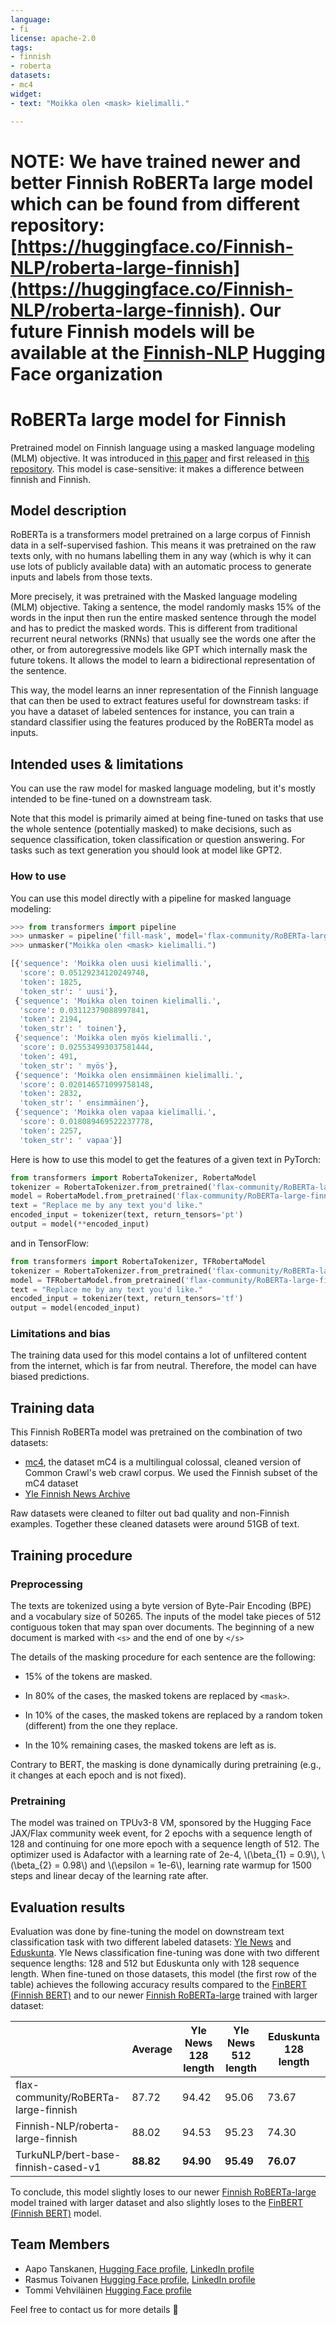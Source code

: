 ```yaml
---
language:
- fi
license: apache-2.0
tags:
- finnish
- roberta
datasets:
- mc4
widget:
- text: "Moikka olen <mask> kielimalli."

---
```


# NOTE: We have trained newer and better Finnish RoBERTa large model which can be found from different repository: [https://huggingface.co/Finnish-NLP/roberta-large-finnish](https://huggingface.co/Finnish-NLP/roberta-large-finnish). Our future Finnish models will be available at the [Finnish-NLP](https://huggingface.co/Finnish-NLP) Hugging Face organization


# RoBERTa large model for Finnish

Pretrained model on Finnish language using a masked language modeling (MLM) objective. It was introduced in
[this paper](https://arxiv.org/abs/1907.11692) and first released in
[this repository](https://github.com/pytorch/fairseq/tree/master/examples/roberta). This model is case-sensitive: it
makes a difference between finnish and Finnish.

## Model description

RoBERTa is a transformers model pretrained on a large corpus of Finnish data in a self-supervised fashion. This means
it was pretrained on the raw texts only, with no humans labelling them in any way (which is why it can use lots of
publicly available data) with an automatic process to generate inputs and labels from those texts. 

More precisely, it was pretrained with the Masked language modeling (MLM) objective. Taking a sentence, the model
randomly masks 15% of the words in the input then run the entire masked sentence through the model and has to predict
the masked words. This is different from traditional recurrent neural networks (RNNs) that usually see the words one
after the other, or from autoregressive models like GPT which internally mask the future tokens. It allows the model to
learn a bidirectional representation of the sentence.

This way, the model learns an inner representation of the Finnish language that can then be used to extract features
useful for downstream tasks: if you have a dataset of labeled sentences for instance, you can train a standard
classifier using the features produced by the RoBERTa model as inputs.

## Intended uses & limitations

You can use the raw model for masked language modeling, but it's mostly intended to be fine-tuned on a downstream task.

Note that this model is primarily aimed at being fine-tuned on tasks that use the whole sentence (potentially masked)
to make decisions, such as sequence classification, token classification or question answering. For tasks such as text
generation you should look at model like GPT2.

### How to use

You can use this model directly with a pipeline for masked language modeling:

```python
>>> from transformers import pipeline
>>> unmasker = pipeline('fill-mask', model='flax-community/RoBERTa-large-finnish')
>>> unmasker("Moikka olen <mask> kielimalli.")

[{'sequence': 'Moikka olen uusi kielimalli.',
  'score': 0.05129234120249748,
  'token': 1825,
  'token_str': ' uusi'},
 {'sequence': 'Moikka olen toinen kielimalli.',
  'score': 0.03112379088997841,
  'token': 2194,
  'token_str': ' toinen'},
 {'sequence': 'Moikka olen myös kielimalli.',
  'score': 0.025534993037581444,
  'token': 491,
  'token_str': ' myös'},
 {'sequence': 'Moikka olen ensimmäinen kielimalli.',
  'score': 0.020146571099758148,
  'token': 2832,
  'token_str': ' ensimmäinen'},
 {'sequence': 'Moikka olen vapaa kielimalli.',
  'score': 0.018089469522237778,
  'token': 2257,
  'token_str': ' vapaa'}]
```

Here is how to use this model to get the features of a given text in PyTorch:

```python
from transformers import RobertaTokenizer, RobertaModel
tokenizer = RobertaTokenizer.from_pretrained('flax-community/RoBERTa-large-finnish')
model = RobertaModel.from_pretrained('flax-community/RoBERTa-large-finnish')
text = "Replace me by any text you'd like."
encoded_input = tokenizer(text, return_tensors='pt')
output = model(**encoded_input)
```

and in TensorFlow:

```python
from transformers import RobertaTokenizer, TFRobertaModel
tokenizer = RobertaTokenizer.from_pretrained('flax-community/RoBERTa-large-finnish')
model = TFRobertaModel.from_pretrained('flax-community/RoBERTa-large-finnish', from_pt=True)
text = "Replace me by any text you'd like."
encoded_input = tokenizer(text, return_tensors='tf')
output = model(encoded_input)
```

### Limitations and bias

The training data used for this model contains a lot of unfiltered content from the internet, which is far from
neutral. Therefore, the model can have biased predictions.

## Training data

This Finnish RoBERTa model was pretrained on the combination of two datasets:
- [mc4](https://huggingface.co/datasets/mc4), the dataset mC4 is a multilingual colossal, cleaned version of Common Crawl's web crawl corpus. We used the Finnish subset of the mC4 dataset
- [Yle Finnish News Archive](http://urn.fi/urn:nbn:fi:lb-2017070501)

Raw datasets were cleaned to filter out bad quality and non-Finnish examples. Together these cleaned datasets were around 51GB of text.

## Training procedure

### Preprocessing

The texts are tokenized using a byte version of Byte-Pair Encoding (BPE) and a vocabulary size of 50265. The inputs of
the model take pieces of 512 contiguous token that may span over documents. The beginning of a new document is marked
with `<s>` and the end of one by `</s>`

The details of the masking procedure for each sentence are the following:
- 15% of the tokens are masked.
- In 80% of the cases, the masked tokens are replaced by `<mask>`.

- In 10% of the cases, the masked tokens are replaced by a random token (different) from the one they replace.
- In the 10% remaining cases, the masked tokens are left as is.

Contrary to BERT, the masking is done dynamically during pretraining (e.g., it changes at each epoch and is not fixed).

### Pretraining

The model was trained on TPUv3-8 VM, sponsored by the Hugging Face JAX/Flax community week event, for 2 epochs with a sequence length of 128 and continuing for one more epoch with a sequence length of 512. The optimizer used is Adafactor with a learning rate of 2e-4, \\(\beta_{1} = 0.9\\), \\(\beta_{2} = 0.98\\) and \\(\epsilon = 1e-6\\), learning rate warmup for 1500 steps and linear decay of the learning rate after.

## Evaluation results

Evaluation was done by fine-tuning the model on downstream text classification task with two different labeled datasets: [Yle News](https://github.com/spyysalo/yle-corpus) and [Eduskunta](https://github.com/aajanki/eduskunta-vkk). Yle News classification fine-tuning was done with two different sequence lengths: 128 and 512 but Eduskunta only with 128 sequence length.
When fine-tuned on those datasets, this model (the first row of the table) achieves the following accuracy results compared to the [FinBERT (Finnish BERT)](https://huggingface.co/TurkuNLP/bert-base-finnish-cased-v1) and to our newer [Finnish RoBERTa-large](https://huggingface.co/Finnish-NLP/roberta-large-finnish) trained with larger dataset:

|                                        | Average  | Yle News 128 length | Yle News 512 length | Eduskunta 128 length |
|----------------------------------------|----------|---------------------|---------------------|----------------------|
|flax-community/RoBERTa-large-finnish    |87.72     |94.42                |95.06                |73.67                 |
|Finnish-NLP/roberta-large-finnish       |88.02     |94.53                |95.23                |74.30                 |
|TurkuNLP/bert-base-finnish-cased-v1     |**88.82** |**94.90**            |**95.49**            |**76.07**             |

To conclude, this model slightly loses to our newer [Finnish RoBERTa-large](https://huggingface.co/Finnish-NLP/roberta-large-finnish) model trained with larger dataset and also slightly loses to the [FinBERT (Finnish BERT)](https://huggingface.co/TurkuNLP/bert-base-finnish-cased-v1) model.

## Team Members

- Aapo Tanskanen, [Hugging Face profile](https://huggingface.co/aapot), [LinkedIn profile](https://www.linkedin.com/in/aapotanskanen/)
- Rasmus Toivanen [Hugging Face profile](https://huggingface.co/RASMUS), [LinkedIn profile](https://www.linkedin.com/in/rasmustoivanen/)
- Tommi Vehviläinen [Hugging Face profile](https://huggingface.co/Tommi)

Feel free to contact us for more details 🤗